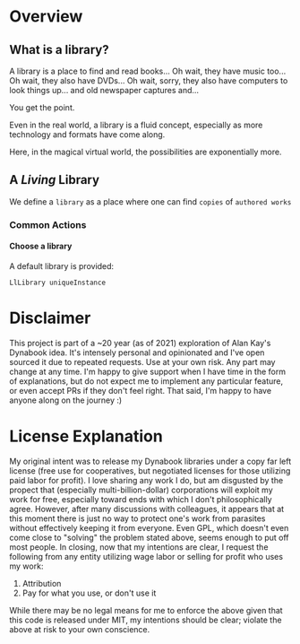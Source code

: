 # Overview

## What is a library?
A library is a place to find and read books... Oh wait, they have music too... Oh wait, they also have DVDs... Oh wait, sorry, they also have computers to look things up... and old newspaper captures and...

You get the point.

Even in the real world, a library is a fluid concept, especially as more technology and formats have come along.

Here, in the magical virtual world, the possibilities are exponentially more.
## A *Living* Library
We define a `library` as a place where one can find `copies` of `authored works`
### Common Actions
#### Choose a library
A default library is provided:
```smalltalk
LlLibrary uniqueInstance
```

# Disclaimer
This project is part of a ~20 year (as of 2021) exploration of Alan Kay's Dynabook idea. It's intensely personal and opinionated and I've open sourced it due to repeated requests. Use at your own risk. Any part may change at any time. I'm happy to give support when I have time in the form of explanations, but do not expect me to implement any particular feature, or even accept PRs if they don't feel right. That said, I'm happy to have anyone along on the journey :)

# License Explanation
My original intent was to release my Dynabook libraries under a copy far left license (free use for cooperatives, but negotiated licenses for those utilizing paid labor for profit). I love sharing any work I do, but am disgusted by the propect that (especially multi-billion-dollar) corporations will exploit my work for free, especially toward ends with which I don't philosophically agree. However, after many discussions with colleagues, it appears that at this moment there is just no way to protect one's work from parasites without effectively keeping it from everyone. Even GPL, which doesn't even come close to "solving" the problem stated above, seems enough to put off most people. In closing, now that my intentions are clear, I request the following from any entity utilizing wage labor or selling for profit who uses my work:
1. Attribution
2. Pay for what you use, or don't use it

While there may be no legal means for me to enforce the above given that this code is released under MIT, my intentions should be clear; violate the above at risk to your own conscience.
